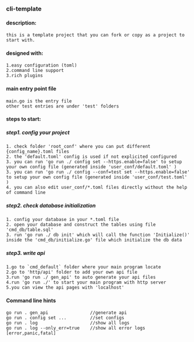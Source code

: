### cli-template

#### description: 
```
this is a template project that you can fork or copy as a project to start with.
```

#### designed with:
```
1.easy configuration (toml)
2.command line support
3.rich plugins
```

#### main entry point file
```
main.go is the entry file
other test entries are under 'test' folders
```

#### steps to start:

##### step1. config your project 
```
1. check folder 'root_conf' where you can put different {config_name}.toml files
2. the 'default.toml' config is used if not explicited configured 
3. you can run 'go run ./ config set --https.enable=false' to setup your own config file (generated inside 'user_conf/default.toml' )
3. you can run 'go run ./ config --conf=test set --https.enable=false' to setup your own config file (generated inside 'user_conf/test.toml' )
4. you can also edit user_conf/*.toml files directly without the help of command line
```

##### step2. check database initialization 
```
1. config your database in your *.toml file
2. open your database and construct the tables using file 'cmd_db/table.sql'
3. run 'go run ./ db init' which will call the function 'Initialize()' inside the 'cmd_db/initialize.go' file which initialize the db data
```

##### step3. write api
```
1.go to `cmd_default` folder where your main program locate
2.go to 'http/api' folder to add your own api file
3.run 'go run ./ gen_api' to auto generate your api files
4.run 'go run ./' to start your main program with http server 
5.you can view the api pages with 'localhost'
```

#### Command line hints
```
go run . gen_api                //generate api
go run . config set ...         //set configs
go run . log                    //show all logs
go run . log --only_err=true    //show all error logs [error,panic,fatal]

```